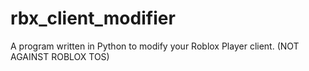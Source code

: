 # rbx_client_modifier
A program written in Python to modify your Roblox Player client. (NOT AGAINST ROBLOX TOS)
